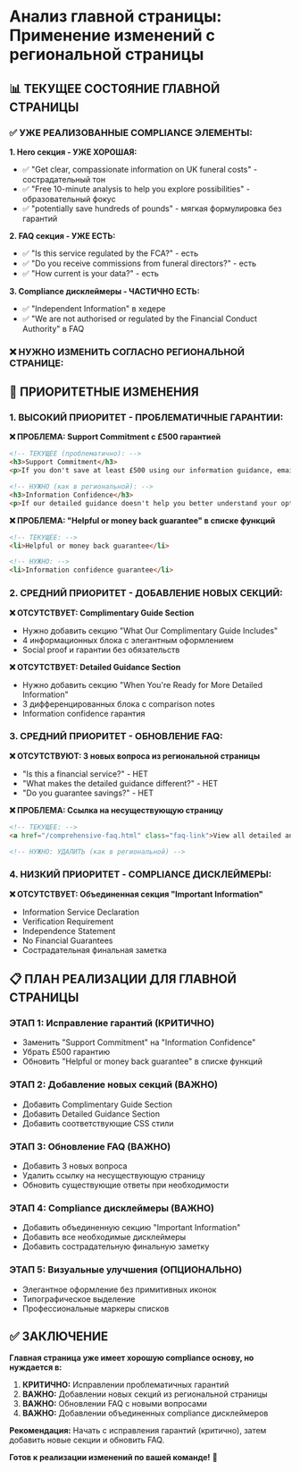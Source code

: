 # Анализ главной страницы: Применение изменений с региональной страницы

## 📊 **ТЕКУЩЕЕ СОСТОЯНИЕ ГЛАВНОЙ СТРАНИЦЫ**

### ✅ **УЖЕ РЕАЛИЗОВАННЫЕ COMPLIANCE ЭЛЕМЕНТЫ:**

**1. Hero секция - УЖЕ ХОРОШАЯ:**
- ✅ "Get clear, compassionate information on UK funeral costs" - сострадательный тон
- ✅ "Free 10-minute analysis to help you explore possibilities" - образовательный фокус
- ✅ "potentially save hundreds of pounds" - мягкая формулировка без гарантий

**2. FAQ секция - УЖЕ ЕСТЬ:**
- ✅ "Is this service regulated by the FCA?" - есть
- ✅ "Do you receive commissions from funeral directors?" - есть  
- ✅ "How current is your data?" - есть

**3. Compliance дисклеймеры - ЧАСТИЧНО ЕСТЬ:**
- ✅ "Independent Information" в хедере
- ✅ "We are not authorised or regulated by the Financial Conduct Authority" в FAQ

### ❌ **НУЖНО ИЗМЕНИТЬ СОГЛАСНО РЕГИОНАЛЬНОЙ СТРАНИЦЕ:**

## 🎯 **ПРИОРИТЕТНЫЕ ИЗМЕНЕНИЯ**

### **1. ВЫСОКИЙ ПРИОРИТЕТ - ПРОБЛЕМАТИЧНЫЕ ГАРАНТИИ:**

**❌ ПРОБЛЕМА: Support Commitment с £500 гарантией**
```html
<!-- ТЕКУЩЕЕ (проблематично): -->
<h3>Support Commitment</h3>
<p>If you don't save at least £500 using our information guidance, email us within 60 days for a full refund.</p>

<!-- НУЖНО (как в региональной): -->
<h3>Information Confidence</h3>
<p>If our detailed guidance doesn't help you better understand your options, we offer a full refund within 60 days.</p>
```

**❌ ПРОБЛЕМА: "Helpful or money back guarantee" в списке функций**
```html
<!-- ТЕКУЩЕЕ: -->
<li>Helpful or money back guarantee</li>

<!-- НУЖНО: -->
<li>Information confidence guarantee</li>
```

### **2. СРЕДНИЙ ПРИОРИТЕТ - ДОБАВЛЕНИЕ НОВЫХ СЕКЦИЙ:**

**❌ ОТСУТСТВУЕТ: Complimentary Guide Section**
- Нужно добавить секцию "What Our Complimentary Guide Includes"
- 4 информационных блока с элегантным оформлением
- Social proof и гарантии без обязательств

**❌ ОТСУТСТВУЕТ: Detailed Guidance Section**  
- Нужно добавить секцию "When You're Ready for More Detailed Information"
- 3 дифференцированных блока с comparison notes
- Information confidence гарантия

### **3. СРЕДНИЙ ПРИОРИТЕТ - ОБНОВЛЕНИЕ FAQ:**

**❌ ОТСУТСТВУЮТ: 3 новых вопроса из региональной страницы**
- "Is this a financial service?" - НЕТ
- "What makes the detailed guidance different?" - НЕТ
- "Do you guarantee savings?" - НЕТ

**❌ ПРОБЛЕМА: Ссылка на несуществующую страницу**
```html
<!-- ТЕКУЩЕЕ: -->
<a href="/comprehensive-faq.html" class="faq-link">View all detailed answers →</a>

<!-- НУЖНО: УДАЛИТЬ (как в региональной) -->
```

### **4. НИЗКИЙ ПРИОРИТЕТ - COMPLIANCE ДИСКЛЕЙМЕРЫ:**

**❌ ОТСУТСТВУЕТ: Объединенная секция "Important Information"**
- Information Service Declaration
- Verification Requirement  
- Independence Statement
- No Financial Guarantees
- Сострадательная финальная заметка

## 📋 **ПЛАН РЕАЛИЗАЦИИ ДЛЯ ГЛАВНОЙ СТРАНИЦЫ**

### **ЭТАП 1: Исправление гарантий (КРИТИЧНО)**
- Заменить "Support Commitment" на "Information Confidence"
- Убрать £500 гарантию
- Обновить "Helpful or money back guarantee" в списке функций

### **ЭТАП 2: Добавление новых секций (ВАЖНО)**
- Добавить Complimentary Guide Section
- Добавить Detailed Guidance Section
- Добавить соответствующие CSS стили

### **ЭТАП 3: Обновление FAQ (ВАЖНО)**
- Добавить 3 новых вопроса
- Удалить ссылку на несуществующую страницу
- Обновить существующие ответы при необходимости

### **ЭТАП 4: Compliance дисклеймеры (ВАЖНО)**
- Добавить объединенную секцию "Important Information"
- Добавить все необходимые дисклеймеры
- Добавить сострадательную финальную заметку

### **ЭТАП 5: Визуальные улучшения (ОПЦИОНАЛЬНО)**
- Элегантное оформление без примитивных иконок
- Типографическое выделение
- Профессиональные маркеры списков

## ✅ **ЗАКЛЮЧЕНИЕ**

**Главная страница уже имеет хорошую compliance основу, но нуждается в:**

1. **КРИТИЧНО:** Исправлении проблематичных гарантий
2. **ВАЖНО:** Добавлении новых секций из региональной страницы
3. **ВАЖНО:** Обновлении FAQ с новыми вопросами
4. **ВАЖНО:** Добавлении объединенных compliance дисклеймеров

**Рекомендация:** Начать с исправления гарантий (критично), затем добавить новые секции и обновить FAQ.

**Готов к реализации изменений по вашей команде!** 🚀
